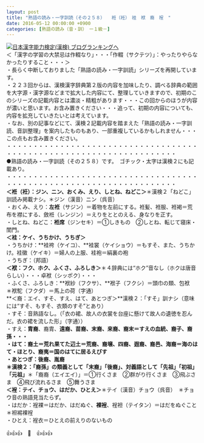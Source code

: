 ```yaml
---
layout: post
title: "熟語の読み・一字訓読（その２５８）　　袵（衽）　袿　袱　裔　裎　"
date: 2016-05-12 00:00:00 +0900
categories: [熟語の読み（音・訓）　ー１級－]
---
```


[![](/syuusyuu9701/assets/images/熟語の読み・一字訓読（その２５８）-袵（衽）-袿-袱-裔-裎--br_c_3028_1.gif)](http://blog.with2.net/link.php?1659096:3028 "日本漢字能力検定(漢検) ブログランキングへ")[日本漢字能力検定(漢検) ブログランキングへ](http://blog.with2.net/link.php?1659096:3028)  
＜「漢字の学習の大禁忌は作輟なり」・・・「作輟（サクテツ）」：やったりやらなかったりすること・・・＞  
・長らく中断しておりました「熟語の読み・一字訓読」シリーズを再開しています。  
・２２３回からは、漢検漢字辞典第２版の内容を加味したり、調べる辞典の範囲を大字源・漢字源などまで拡大した内容にて、整理していきますので、初期のこのシリーズの記載内容とは濃淡・精粗があります・・・この回からのほうが内容が濃いと思います。お含み置きください・・・追って、初期の内容についても、内容を拡充していきたいとは考えています。  
・なお、別の記事などにて、漢検２記載内容を踏まえた「熟語の読み・一字訓読、音訓整理」を案内したものもあり、一部重複しているかもしれません・・・この点もお含み置きください。  
・・・・・・・・・・・・・・・・・・・・・・・・・・・・・・・・・・・・・・・・・・・・・・・・・・・・・・・・・・・・・・・・・・・・  
●熟語の読み・一字訓読（その２５８）です。　ゴチック・太字は漢検２にも記載あり。  
・・・・・・・・・・・・・・・・・・・・・・・・・・・・・・・・・・・・・・・・・・・・・・・・・・・・・・・・・・・・・・・・・・・・  
**＜袵（衽）：ジン、ニン、おくみ、えり、しとね、ねどこ＞**＊漢検２「ねどこ」訓読み掲載ナシ。＊ジン（漢音）ニン（呉音）  
・おくみ、えり：**左袵**（サジン）＝着物を左前にする。袵髪、袵服、袵褐＝荒布を襟にする、斂袵（レンジン）＝えりをととのえる、身なりを正す。  
・しとね、ねどこ：**袵席**（ジンセキ）＝①しきもの　②しとね、転じて寝床・閨門。  
**＜袿：ケイ、うちかけ、うちぎ＞**  
・うちかけ：**袿袴（ケイコ）、**袿裳（ケイショウ）＝もすそ、また、うちかけ。袿徽（ケイキ）＝婦人の上服、袿袍＝絹裏の袍  
・うちぎ：（邦語）  
**＜袱：フク、ホク、ふくさ、ふろしき＞**＊４辞典には“ホク”音なし（ホクは唐音らしい）・・・卓袱（シッポク）・・・  
・ふくさ、ふろしき：**袱紗（フクサ）、**袱子（フクシ）＝頭巾の類、包袱　　＊袱駝（フクダ）＝馬上の荷（字通）  
**＜裔：エイ、すそ、すえ、はて、あとつぎ＞**漢検２：「すそ」訓ナシ（意味には“すそ、もすそ、衣類のすそ”とあり）  
・すそ：音熟語なし。（「衣の裙、故人の衣裳を台座に懸けて故人の遺徳を忍んだ。衣の裙を流した形」（字通））  
・すえ：**胄裔**、裔胄、**遠裔、苗裔、末裔、来裔、**裔末＝すえの血統、裔子、**裔孫**・・・  
・はて：裔土＝荒れ果てた辺土＝**荒裔**、裔壌、**四裔**、遐裔、裔邑、海裔＝海のはて・ほとり、裔夷＝国のはてに居るえびす  
・あとつぎ：**後裔**、胤裔　  
＊漢検２**：「裔孫」の類義として「末裔」「後裔」、対義語として「先祖」「初祖」「元祖」**＊「裔裔（エイエイ）」＝①行くさま　②群がり行くさま　③飛ぶさま　④飛び流れるさま　⑤舞うさま  
**＜裎：テイ、チョウ、はだか、ひとえ＞**＊テイ（漢音）チョウ（呉音）　＊チョウ音の熟語見当たらず。  
・はだか：裎裸＝はだか、はだぬぐ、**裸裎**、裎袒（テイタン）＝はだをぬぐこと　＊袒裼裸裎  
・ひとえ：裎衣＝ひとえの前えりのないもの  
  
👍👍👍　🐒　👍👍👍  
  
  